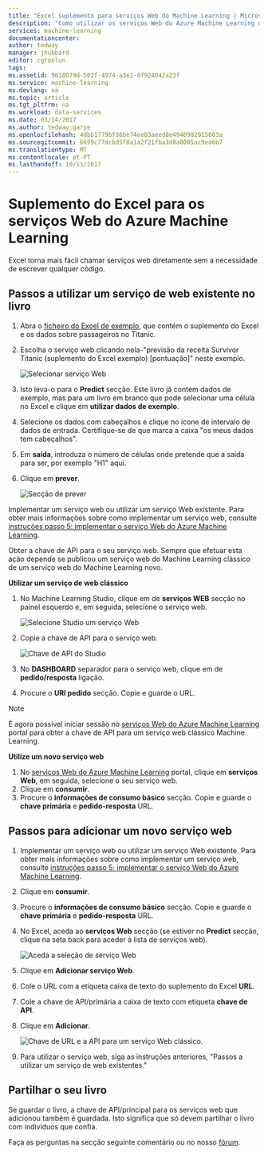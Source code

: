 ```yaml
---
title: "Excel suplemento para serviços Web do Machine Learning | Microsoft Docs"
description: "Como utilizar os serviços Web do Azure Machine Learning diretamente no Excel sem escrever qualquer código."
services: machine-learning
documentationcenter: 
author: tedway
manager: jhubbard
editor: cgronlun
tags: 
ms.assetid: 9618079d-502f-4974-a3e2-8f924042a23f
ms.service: machine-learning
ms.devlang: na
ms.topic: article
ms.tgt_pltfrm: na
ms.workload: data-services
ms.date: 03/14/2017
ms.author: tedway;garye
ms.openlocfilehash: 4dbb1779bf36be74ee83aeed8e4940902915603a
ms.sourcegitcommit: 6699c77dcbd5f8a1a2f21fba3d0a0005ac9ed6b7
ms.translationtype: MT
ms.contentlocale: pt-PT
ms.lasthandoff: 10/11/2017
---
```

# <a name="excel-add-in-for-azure-machine-learning-web-services"></a>Suplemento do Excel para os serviços Web do Azure Machine Learning
Excel torna mais fácil chamar serviços web diretamente sem a necessidade de escrever qualquer código.

## <a name="steps-to-use-an-existing-web-service-in-the-workbook"></a>Passos a utilizar um serviço de web existente no livro

1. Abra o [ficheiro do Excel de exemplo](http://aka.ms/amlexcel-sample-2), que contém o suplemento do Excel e os dados sobre passageiros no Titanic.
2. Escolha o serviço web clicando nela-"previsão da receita Survivor Titanic (suplemento do Excel exemplo) [pontuação]" neste exemplo.
   
    ![Selecionar serviço Web][01]
3. Isto leva-o para o **Predict** secção.  Este livro já contém dados de exemplo, mas para um livro em branco que pode selecionar uma célula no Excel e clique em **utilizar dados de exemplo**.
4. Selecione os dados com cabeçalhos e clique no ícone de intervalo de dados de entrada.  Certifique-se de que marca a caixa "os meus dados tem cabeçalhos".
5. Em **saída**, introduza o número de células onde pretende que a saída para ser, por exemplo "H1" aqui.
6. Clique em **prever**.
   
    ![Secção de prever][02]

Implementar um serviço web ou utilizar um serviço Web existente. Para obter mais informações sobre como implementar um serviço web, consulte [instruções passo 5: implementar o serviço Web do Azure Machine Learning](walkthrough-5-publish-web-service.md).

Obter a chave de API para o seu serviço web. Sempre que efetuar esta ação depende se publicou um serviço web do Machine Learning clássico de um serviço web do Machine Learning novo.

**Utilizar um serviço de web clássico** 

1. No Machine Learning Studio, clique em de **serviços WEB** secção no painel esquerdo e, em seguida, selecione o serviço web.
   
    ![Selecione Studio um serviço Web][04]
2. Copie a chave de API para o serviço web.
   
    ![Chave de API do Studio][05]
3. No **DASHBOARD** separador para o serviço web, clique em de **pedido/resposta** ligação.
4. Procure o **URI pedido** secção.  Copie e guarde o URL.

> [!NOTE]
> É agora possível iniciar sessão no [serviços Web do Azure Machine Learning](https://services.azureml.net) portal para obter a chave de API para um serviço web clássico Machine Learning.
> 
> 

**Utilize um novo serviço web**

1. No [serviços Web do Azure Machine Learning](https://services.azureml.net) portal, clique em **serviços Web**, em seguida, selecione o seu serviço web. 
2. Clique em **consumir**.
3. Procure o **informações de consumo básico** secção. Copie e guarde o **chave primária** e **pedido-resposta** URL.

## <a name="steps-to-add-a-new-web-service"></a>Passos para adicionar um novo serviço web

1. Implementar um serviço web ou utilizar um serviço Web existente. Para obter mais informações sobre como implementar um serviço web, consulte [instruções passo 5: implementar o serviço Web do Azure Machine Learning](walkthrough-5-publish-web-service.md).
2. Clique em **consumir**.
3. Procure o **informações de consumo básico** secção. Copie e guarde o **chave primária** e **pedido-resposta** URL.
4. No Excel, aceda ao **serviços Web** secção (se estiver no **Predict** secção, clique na seta back para aceder à lista de serviços web).
   
    ![Aceda a seleção de serviço Web][03]
5. Clique em **Adicionar serviço Web**.
6. Cole o URL com a etiqueta caixa de texto do suplemento do Excel **URL**.
7. Cole a chave de API/primária a caixa de texto com etiqueta **chave de API**.
8. Clique em **Adicionar**.
   
    ![Chave de URL e a API para um serviço Web clássico.][06]
9. Para utilizar o serviço web, siga as instruções anteriores, "Passos a utilizar um serviço de web existentes."

## <a name="sharing-your-workbook"></a>Partilhar o seu livro
Se guardar o livro, a chave de API/principal para os serviços web que adicionou também é guardada. Isto significa que só devem partilhar o livro com indivíduos que confia.

Faça as perguntas na secção seguinte comentário ou no nosso [fórum](http://go.microsoft.com/fwlink/?LinkID=403669&clcid=0x409).

[01]: ./media/excel-add-in-for-web-services/image1.png
[02]: ./media/excel-add-in-for-web-services/image2.png
[03]: ./media/excel-add-in-for-web-services/image3.png
[04]: ./media/excel-add-in-for-web-services/image4.png
[05]: ./media/excel-add-in-for-web-services/image5.png
[06]: ./media/excel-add-in-for-web-services/image6.png
